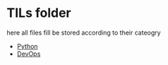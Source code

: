 # TILs folder

here all files fill be stored according to their cateogry

- [Python](./python/README.md)
- [DevOps](./devops/README.md)